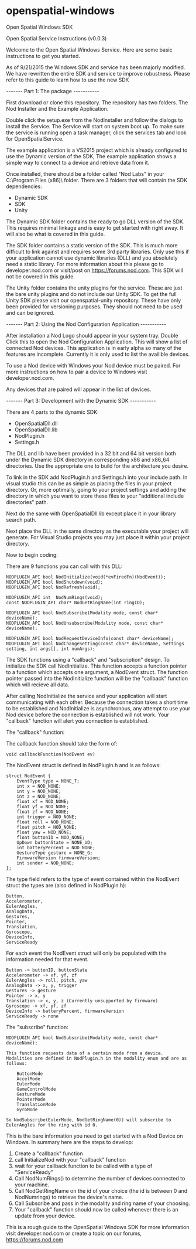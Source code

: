 openspatial-windows
===================

Open Spatial Windows SDK

Open Spatial Service Instructions (v0.0.3)

Welcome to the Open Spatial Windows Service. Here are some basic instructions to get you started.

As of 9/21/2015 the Windows SDK and service has been majorly modified. We have rewritten the entire SDK and service to improve robustness. Please refer to this guide to learn how to use the new SDK

------- Part 1: The package -----------

First download or clone this repository. The repository has two folders. The Nod Installer and the Example Application. 

Double click the setup.exe from the NodInstaller and follow the dialogs to install the Service. The Service will start on system boot up. To make sure the service is running open a task manager, click the services tab and look for OpenSpatialService.

The example application is a VS2015 project which is already configured to use the Dynamic version of the SDK, The example application shows a simple way to connect to a device and retrieve data from it.

Once installed, there should be a folder called "Nod Labs" in your C:\Program Files (x86)\ folder. There are 3 folders that
will contain the SDK dependencies:

 - Dynamic SDK
 - SDK
 - Unity
 
 The Dynamic SDK folder contains the ready to go DLL version of the SDK. This requires minimal linkage and is easy to get started with right away. It will also be what is covered in this guide.
 
 The SDK folder contains a static version of the SDK. This is much more difficult to link against and requires some 3rd party libraries. Only use this if your application cannot use dynamic libraries (DLL) and you absolutely need a static library. For more information about this please go to developer.nod.com or visit/post on https://forums.nod.com. This SDK will not be covered in this guide.
 
 The Unity folder contains the unity plugins for the service. These are just the bare unity plugins and do not include our Unity SDK. To get the full Unity SDK please visit our openspatial-unity repository. These have only been provided for versioning purposes. They should not need to be used and can be ignored.
 
------- Part 2: Using the Nod Configuration Application -----------

After installation a Nod Logo should appear in your system tray. Double Click this to open the Nod Configuration Application. This will show a list of connected Nod devices. This application is in early alpha so many of the features are incomplete. Currently it is only used to list the availible devices.

To use a Nod device with Windows your Nod device must be paired. For more instructions on how to pair a device to Windows visit developer.nod.com.

Any devices that are paired will appear in the list of devices.

------- Part 3: Development with the Dynamic SDK -----------

There are 4 parts to the dynamic SDK:
 - OpenSpatialDll.dll
 - OpenSpatialDll.lib
 - NodPlugin.h
 - Settings.h
 
The DLL and lib have been provided in a 32 bit and 64 bit version both under the Dynamic SDK directory in corresponding x86 and x86_64 directories. Use the appropriate one to build for the architecture you desire.

To link in the SDK add NodPlugin.h and Settings.h into your include path. In visual studio this can be as simple as placing the files in your project directory. Or, more optimally, going to your project settings and adding the directory in which you want to store these files to your "additional include directories" path. 

Next do the same with OpenSpatialDll.lib except place it in your library search path. 

Next place the DLL in the same directory as the executable your project will generate. For Visual Studio projects you may just place it within your project directory.

Now to begin coding:

There are 9 functions you can call with this DLL:

	NODPLUGIN_API bool NodInitialize(void(*evFiredFn)(NodEvent));
    NODPLUGIN_API bool NodShutdown(void);
    NODPLUGIN_API bool NodRefresh(void);

    NODPLUGIN_API int  NodNumRings(void);
    const NODPLUGIN_API char* NodGetRingName(int ringID);

    NODPLUGIN_API bool NodSubscribe(Modality mode, const char* deviceName);
    NODPLUGIN_API bool NodUnsubscribe(Modality mode, const char* deviceName);

    NODPLUGIN_API bool NodRequestDeviceInfo(const char* deviceName);
    NODPLUGIN_API bool NodChangeSetting(const char* deviceName, Settings setting, int args[], int numArgs);
	
The SDK functions using a "callback" and "subscription" design. To initialize the SDK call NodInitialize. This function accepts a function pointer to a function which accepts one argument, a NodEvent struct. The function pointer passed into the NodInitialize function will be the "callback" function which will recieve all data.

After calling NodInitialize the service and your application will start communicating with each other. Because the connection takes a short time to be established and NodInitialize is asynchronous, any attempt to use your Nod device before the connection is established will not work. Your "callback" function will alert you connection is established.

The "callback" function:

The callback function should take the form of: 

	void callbackFunction(NodEvent ev)

The NodEvent struct is defined in NodPlugin.h and is as follows:

	struct NodEvent {
        EventType type = NONE_T;
        int x = NOD_NONE;
        int y = NOD_NONE;
        int z = NOD_NONE;
        float xf = NOD_NONE;
        float yf = NOD_NONE;
        float zf = NOD_NONE;
        int trigger = NOD_NONE;
        float roll = NOD_NONE;
        float pitch = NOD_NONE;
        float yaw = NOD_NONE;
        float buttonID = NOD_NONE;
        UpDown buttonState = NONE_UD;
        int batteryPercent = NOD_NONE;
        GestureType gesture = NONE_G;
        FirmwareVersion firmwareVersion;
        int sender = NOD_NONE;
    };
	
The type field refers to the type of event contained within the NodEvent struct the types are (also defined in NodPlugin.h):

    Button,
    Accelerometer,
    EulerAngles,
    AnalogData,
    Gestures,
    Pointer,
    Translation,
    Gyroscope,
    DeviceInfo,
    ServiceReady
	
For each event the NodEvent struct will only be populated with the information needed for that event. 

	Button -> buttonID, buttonState
	Accelerometer -> xf, yf, zf
	EulerAngles -> roll, pitch, yaw
	AnalogData -> x, y, trigger
	Gestures -> gesture
	Pointer -> x, y
	Translation -> x, y, z (Currently unsupported by firmware)
	Gyroscope -> xf, yf, zf
	DeviceInfo -> batteryPercent, firmwareVersion
	ServiceReady -> none
	
The "subscribe" function:

	NODPLUGIN_API bool NodSubscribe(Modality mode, const char* deviceName);
	
	This function requests data of a certain mode from a device. Modalities are defined in NodPlugin.h in the modality enum and are as follows:
	
	    ButtonMode
		AccelMode
		EulerMode
		GameControlMode
		GestureMode
		PointerMode
		TranslationMode
		GyroMode
		
	So NodSubscribe(EulerMode, NodGetRingName(0)) will subscribe to EulerAngles for the ring with id 0.
	
This is the bare information you need to get started with a Nod Device on Windows. In summary here are the steps to develop:

1. Create a "callback" function
2. call InitializeNod with your "callback" function
3. wait for your callback function to be called with a type of "ServiceReady"
4. Call NodNumRings() to determine the number of devices connected to your machine.
5. Call NodGetRingName on the id of your choice (the id is between 0 and NodNumrings) to retrieve the device's name.
6. Call Subscribe and pass in the modality and ring name of your choosing.
7. Your "callback" function should now be called whenever there is an update from your device.

This is a rough guide to the OpenSpatial Windows SDK for more information visit developer.nod.com or create a topic on our forums, https://forums.nod.com
	
 
	
	


